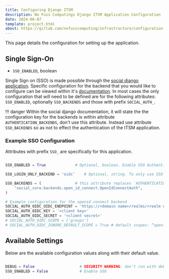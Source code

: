 ```yaml
---
title: Configuring Django ITSM
description: No Fuss Computings Django ITSM Application Configuration
date: 2024-06-07
template: project.html
about: https://gitlab.com/nofusscomputing/infrastructure/configuration-management/django_app
---
```


This page details the configuration for setting up the application.


## Single Sign-On

- `SSO_ENABLED`, boolean

Single Sign on (SSO) is made possible through the [social django application](https://python-social-auth.readthedocs.io/en/latest/configuration/django.html). Specific configuration for the backend that you would like to configure can be viewed within it's [documentation](https://python-social-auth.readthedocs.io/en/latest/backends/index.html). In most cases the only configuration that will need to be defined are for the following attributes: `SSO_ENABLED`, optionally `SSO_BACKENDS` and those with prefix `SOCIAL_AUTH_`.

!!! danger
    Within the social django documentation, it will state the the configuration key for the backends is within attribute `AUTHENTICATION_BACKENDS`, don't use this attribute. Instead use attribute `SSO_BACKENDS` so as not to effect the authentication of the ITSM application.


### Example SSO Configuration

Attributes with prefix `SSO_` are specifically for this application.

``` py

SSO_ENABLED = True             # Optional, boolean. Enable SSO Authentication

SSO_LOGIN_ONLY_BACKEND = 'oidc'    # Optional, string. To only use SSO authentication, specify the backend name here

SSO_BACKENDS = (               # this attribute replaces `AUTHENTICATION_BACKENDS` and must be used instead of.
    "social_core.backends.open_id_connect.OpenIdConnectAuth",
)

# Example configuration for the openid connect backend
SOCIAL_AUTH_OIDC_OIDC_ENDPOINT = 'https://<domain name>/realms/<realm name>'
SOCIAL_AUTH_OIDC_KEY = '<client key>'
SOCIAL_AUTH_OIDC_SECRET = '<client secret>'
# SOCIAL_AUTH_OIDC_SCOPE = ['groups']
# SOCIAL_AUTH_OIDC_IGNORE_DEFAULT_SCOPE = True # default scopes: “openid”, “profile” and “email”

```


## Available Settings

Below are the available configuration values along with their default value.

``` py

DEBUG = False                    # SECURITY WARNING: don't run with debug turned on in production!
SSO_ENABLED = False              # Enable SSO

```
